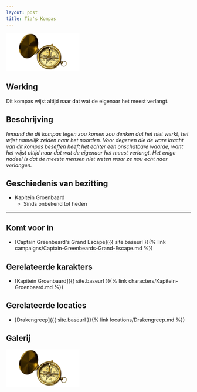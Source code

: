 ```yaml
---
layout: post
title: Tia's Kompas
---
```


<img src="../images/Tias Kompas.png" alt="Tia's Kompas" width=200>

## Werking
Dit kompas wijst altijd naar dat wat de eigenaar het meest verlangt.

## Beschrijving
<i>Iemand die dit kompas tegen zou komen zou denken dat het niet werkt, het wijst namelijk zelden naar het noorden. Voor degenen die de ware kracht van dit kompas beseffen heeft het echter een onschatbare waarde, want het wijst altijd naar dat wat de eigenaar het meest verlangt. Het enige nadeel is dat de meeste mensen niet weten waar ze nou echt naar verlangen.</i>

## Geschiedenis van bezitting
* Kapitein Groenbaard
  * Sinds onbekend tot heden

---

## Komt voor in
* [Captain Greenbeard's Grand Escape]({{ site.baseurl }}{% link campaigns/Captain-Greenbeards-Grand-Escape.md %})

## Gerelateerde karakters
* [Kapitein Groenbaard]({{ site.baseurl }}{% link characters/Kapitein-Groenbaard.md %})

## Gerelateerde locaties
* [Drakengreep]({{ site.baseurl }}{% link locations/Drakengreep.md %})

## Galerij
<img src="../images/Tias Kompas.png" alt="Tia's Kompas" width=200>